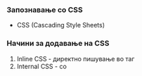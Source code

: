 ### Запознавање со CSS

- CSS (Cascading Style Sheets)

### Начини за додавање на CSS

1. Inline CSS - директно пишување во таг
2. Internal CSS - со <style> во <head>
3. External CSS - надворешен дизајн фајл кој треба да го импортираме со <link> тагот.

### Стилизирање на текст елементи

1. color - боја на текст
2. font-size - големина на текстот
3. font-family - фамилија на фонт, sans, sans-serif
4. font-weight - колку ќе бидат здебелени буквите: light, bold, semibold
5. text-align - поставување на текстот: start, center, end.

### Менување на боја, големина, позадина, стил

1. Боја и позадина
   - background-color - пр. background-color: blue, background-color: #3C82F6 (HEX), background-color: rgb(128, 47, 47);
   - backround-image - background-image: url("http://nekojlink.com"); <div>
2. Стил и дебелина на текст
   - font-style - пр. font-style: italic
   - text-decoration - пр. text-decoration: underline; text-decoration: line-through;

### Единици мерки

1. Пиксели - px (фиксирани мерки)
2. em - Релативно на големината на тековниот фонт
3. rem - Релативно на root фонтот

Пример: 1 rem = 16px по default, 1 em = 16px

### Стилизирање според tag, id и class
